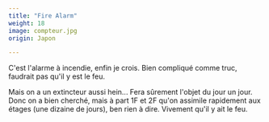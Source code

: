 ```yaml
---
title: "Fire Alarm"
weight: 18
image: compteur.jpg
origin: Japon

---
```


C'est l'alarme à incendie, enfin je crois. Bien compliqué comme truc, faudrait pas qu'il y est le feu.

Mais on a un extincteur aussi hein... Fera sûrement l'objet du jour un jour. Donc on a bien cherché, mais à part 1F et 2F qu'on assimile rapidement aux étages (une dizaine de jours), ben rien à dire. Vivement qu'il y ait le feu.

